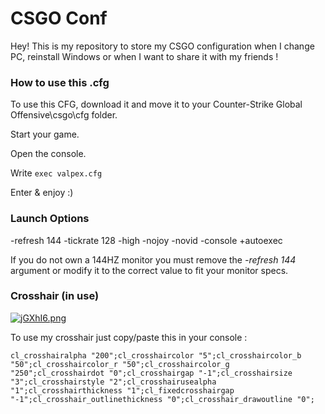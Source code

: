 # CSGO Conf

Hey! This is my repository to store my CSGO configuration when I change PC, reinstall Windows or when I want to share it with my friends !

### How to use this .cfg

To use this CFG, download it and move it to your Counter-Strike Global Offensive\csgo\cfg folder.

Start your game.

Open the console.

Write `exec valpex.cfg`

Enter & enjoy :)

### Launch Options

-refresh 144 -tickrate 128 -high -nojoy -novid -console +autoexec

If you do not own a 144HZ monitor you must remove the _-refresh 144_ argument or modify it to the correct value to fit your monitor specs. 

### Crosshair (in use)

[![jGXhI6.png](https://i.imgfly.me/jGXhI6.png)](https://imgfly.me/i/jGXhI6)

To use my crosshair just copy/paste this in your console :

```
cl_crosshairalpha "200";cl_crosshaircolor "5";cl_crosshaircolor_b "50";cl_crosshaircolor_r "50";cl_crosshaircolor_g "250";cl_crosshairdot "0";cl_crosshairgap "-1";cl_crosshairsize "3";cl_crosshairstyle "2";cl_crosshairusealpha "1";cl_crosshairthickness "1";cl_fixedcrosshairgap "-1";cl_crosshair_outlinethickness "0";cl_crosshair_drawoutline "0";
```
